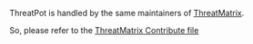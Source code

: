 ThreatPot is handled by the same maintainers of [ThreatMatrix](https://github.com/khulnasoft/ThreatMatrix/).

So, please refer to the [ThreatMatrix Contribute file](https://github.com/khulnasoft/ThreatMatrix/blob/master/CONTRIBUTING.md)